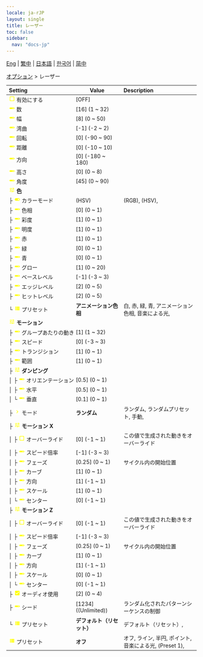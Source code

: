 ```yaml
---
locale: ja-rJP
layout: single
title: レーザー
toc: false
sidebar:
  nav: "docs-jp"
---
```

[Eng](/dancexr/menu/2025.4/stage/laser) | [繁中](/tw/dancexr/menu/2025.4/stage/laser) | [日本語](/jp/dancexr/menu/2025.4/stage/laser) | [한국어](/kr/dancexr/menu/2025.4/stage/laser) | [简中](/zh/dancexr/menu/2025.4/stage/laser)

[オプション](../menu#オプション) > レーザー



| Setting | Value | Description |
| :--- | --- | :--- |
|<nobr><img src="/images/icon/ic_check_off.png" alt="check off icon"/> 有効にする</nobr>| [OFF] | 
|<nobr><img src="/images/icon/ic_slider.png" alt="slider icon"/> 数</nobr>| [16] (1 ~ 32) | 
|<nobr><img src="/images/icon/ic_slider.png" alt="slider icon"/> 幅</nobr>| [8] (0 ~ 50) | 
|<nobr><img src="/images/icon/ic_slider.png" alt="slider icon"/> 湾曲</nobr>| [-1] (-2 ~ 2) | 
|<nobr><img src="/images/icon/ic_slider.png" alt="slider icon"/> 回転</nobr>| [0] (-90 ~ 90) | 
|<nobr><img src="/images/icon/ic_slider.png" alt="slider icon"/> 距離</nobr>| [0] (-10 ~ 10) | 
|<nobr><img src="/images/icon/ic_slider.png" alt="slider icon"/> 方向</nobr>| [0] (-180 ~ 180) | 
|<nobr><img src="/images/icon/ic_slider.png" alt="slider icon"/> 高さ</nobr>| [0] (0 ~ 8) | 
|<nobr><img src="/images/icon/ic_slider.png" alt="slider icon"/> 角度</nobr>| [45] (0 ~ 90) | 
|<nobr><img src="/images/icon/ic_tune.png" alt="tune icon"/> <b>色</b></nobr>| | 
|<nobr>├&nbsp;<img src="/images/icon/ic_toggle_on.png" alt="toggle on icon"/> カラーモード</nobr>| (HSV) | (RGB), (HSV), 
|<nobr>├&nbsp;<img src="/images/icon/ic_slider.png" alt="slider icon"/> 色相</nobr>| [0] (0 ~ 1) | 
|<nobr>├&nbsp;<img src="/images/icon/ic_slider.png" alt="slider icon"/> 彩度</nobr>| [1] (0 ~ 1) | 
|<nobr>├&nbsp;<img src="/images/icon/ic_slider.png" alt="slider icon"/> 明度</nobr>| [1] (0 ~ 1) | 
|<nobr>├&nbsp;<img src="/images/icon/ic_slider.png" alt="slider icon"/> 赤</nobr>| [1] (0 ~ 1) | 
|<nobr>├&nbsp;<img src="/images/icon/ic_slider.png" alt="slider icon"/> 緑</nobr>| [0] (0 ~ 1) | 
|<nobr>├&nbsp;<img src="/images/icon/ic_slider.png" alt="slider icon"/> 青</nobr>| [0] (0 ~ 1) | 
|<nobr>├&nbsp;<img src="/images/icon/ic_slider.png" alt="slider icon"/> グロー</nobr>| [1] (0 ~ 20) | 
|<nobr>├&nbsp;<img src="/images/icon/ic_slider.png" alt="slider icon"/> ベースレベル</nobr>| [-1] (-3 ~ 3) | 
|<nobr>├&nbsp;<img src="/images/icon/ic_slider.png" alt="slider icon"/> エッジレベル</nobr>| [2] (0 ~ 5) | 
|<nobr>├&nbsp;<img src="/images/icon/ic_slider.png" alt="slider icon"/> ヒットレベル</nobr>| [2] (0 ~ 5) | 
|<nobr>└&nbsp;<img src="/images/icon/ic_list.png" alt="list icon"/> プリセット</nobr>| **アニメーション色相** | 白, 赤, 緑, 青, アニメーション色相, 音楽による光,  |
|<nobr><img src="/images/icon/ic_tune.png" alt="tune icon"/> <b>モーション</b></nobr>| | 
|<nobr>├&nbsp;<img src="/images/icon/ic_slider.png" alt="slider icon"/> グループあたりの動き</nobr>| [1] (1 ~ 32) | 
|<nobr>├&nbsp;<img src="/images/icon/ic_slider.png" alt="slider icon"/> スピード</nobr>| [0] (-3 ~ 3) | 
|<nobr>├&nbsp;<img src="/images/icon/ic_slider.png" alt="slider icon"/> トランジション</nobr>| [1] (0 ~ 1) | 
|<nobr>├&nbsp;<img src="/images/icon/ic_slider.png" alt="slider icon"/> 範囲</nobr>| [1] (0 ~ 1) | 
|<nobr>├&nbsp;<img src="/images/icon/ic_tune.png" alt="tune icon"/> <b>ダンピング</b></nobr>| | 
|<nobr>│&nbsp;├&nbsp;<img src="/images/icon/ic_slider.png" alt="slider icon"/> オリエンテーション</nobr>| [0.5] (0 ~ 1) | 
|<nobr>│&nbsp;├&nbsp;<img src="/images/icon/ic_slider.png" alt="slider icon"/> 水平</nobr>| [0.5] (0 ~ 1) | 
|<nobr>│&nbsp;└&nbsp;<img src="/images/icon/ic_slider.png" alt="slider icon"/> 垂直</nobr>| [0.1] (0 ~ 1) | 
|<nobr>├&nbsp;<img src="/images/icon/ic_chevron.png" alt="chevron icon"/> モード</nobr>| **ランダム** | ランダム, ランダムプリセット, 手動,  |
|<nobr>├&nbsp;<img src="/images/icon/ic_tune.png" alt="tune icon"/> <b>モーション X</b></nobr>| | 
|<nobr>│&nbsp;├&nbsp;<img src="/images/icon/ic_check_off.png" alt="check off icon"/> オーバーライド</nobr>| [0] (-1 ~ 1) | この値で生成された動きをオーバーライド
|<nobr>│&nbsp;├&nbsp;<img src="/images/icon/ic_slider.png" alt="slider icon"/> スピード倍率</nobr>| [-1] (-3 ~ 3) | 
|<nobr>│&nbsp;├&nbsp;<img src="/images/icon/ic_slider.png" alt="slider icon"/> フェーズ</nobr>| [0.25] (0 ~ 1) | サイクル内の開始位置
|<nobr>│&nbsp;├&nbsp;<img src="/images/icon/ic_slider.png" alt="slider icon"/> カーブ</nobr>| [1] (0 ~ 1) | 
|<nobr>│&nbsp;├&nbsp;<img src="/images/icon/ic_slider.png" alt="slider icon"/> 方向</nobr>| [1] (-1 ~ 1) | 
|<nobr>│&nbsp;├&nbsp;<img src="/images/icon/ic_slider.png" alt="slider icon"/> スケール</nobr>| [1] (0 ~ 1) | 
|<nobr>│&nbsp;└&nbsp;<img src="/images/icon/ic_slider.png" alt="slider icon"/> センター</nobr>| [0] (-1 ~ 1) | 
|<nobr>├&nbsp;<img src="/images/icon/ic_tune.png" alt="tune icon"/> <b>モーション Z</b></nobr>| | 
|<nobr>│&nbsp;├&nbsp;<img src="/images/icon/ic_check_off.png" alt="check off icon"/> オーバーライド</nobr>| [0] (-1 ~ 1) | この値で生成された動きをオーバーライド
|<nobr>│&nbsp;├&nbsp;<img src="/images/icon/ic_slider.png" alt="slider icon"/> スピード倍率</nobr>| [-1] (-3 ~ 3) | 
|<nobr>│&nbsp;├&nbsp;<img src="/images/icon/ic_slider.png" alt="slider icon"/> フェーズ</nobr>| [0.25] (0 ~ 1) | サイクル内の開始位置
|<nobr>│&nbsp;├&nbsp;<img src="/images/icon/ic_slider.png" alt="slider icon"/> カーブ</nobr>| [1] (0 ~ 1) | 
|<nobr>│&nbsp;├&nbsp;<img src="/images/icon/ic_slider.png" alt="slider icon"/> 方向</nobr>| [1] (-1 ~ 1) | 
|<nobr>│&nbsp;├&nbsp;<img src="/images/icon/ic_slider.png" alt="slider icon"/> スケール</nobr>| [0] (0 ~ 1) | 
|<nobr>│&nbsp;└&nbsp;<img src="/images/icon/ic_slider.png" alt="slider icon"/> センター</nobr>| [0] (-1 ~ 1) | 
|<nobr>├&nbsp;<img src="/images/icon/ic_check_on.png" alt="check on icon"/> オーディオ使用</nobr>| [2] (0 ~ 4) | 
|<nobr>├&nbsp;<img src="/images/icon/ic_slider.png" alt="slider icon"/> シード</nobr>| [1234] ((Unlimited)) | ランダム化されたパターンシーケンスの制御
|<nobr>└&nbsp;<img src="/images/icon/ic_list.png" alt="list icon"/> プリセット</nobr>| **デフォルト（リセット）** | デフォルト（リセット）,  |
|<nobr><img src="/images/icon/ic_list.png" alt="list icon"/> プリセット</nobr>| **オフ** | オフ, ライン, 半円, ポイント, 音楽による光, (Preset 1),  |
